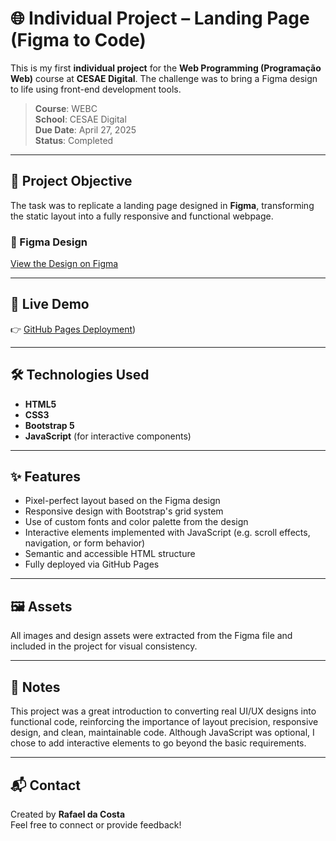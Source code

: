 # 🌐 Individual Project – Landing Page (Figma to Code)

This is my first **individual project** for the **Web Programming (Programação Web)** course at **CESAE Digital**. The challenge was to bring a Figma design to life using front-end development tools.

> **Course**: WEBC  
> **School**: CESAE Digital  
> **Due Date**: April 27, 2025  
> **Status**: Completed

---

## 🎯 Project Objective

The task was to replicate a landing page designed in **Figma**, transforming the static layout into a fully responsive and functional webpage.

### 🔗 Figma Design

[View the Design on Figma](https://www.figma.com/design/j3a8zRO9N8fYDaFr1FkmKr/LandPage?node-id=0-1&t=M2uqWfUijnIyf3yg-1)

---

## 🔗 Live Demo

👉 [GitHub Pages Deployment](https://rafaelskd.github.io/WEBC-1st-Individual-Project/))

---

## 🛠️ Technologies Used

- **HTML5**  
- **CSS3**  
- **Bootstrap 5**  
- **JavaScript** (for interactive components)

---

## ✨ Features

- Pixel-perfect layout based on the Figma design  
- Responsive design with Bootstrap's grid system  
- Use of custom fonts and color palette from the design  
- Interactive elements implemented with JavaScript (e.g. scroll effects, navigation, or form behavior)  
- Semantic and accessible HTML structure  
- Fully deployed via GitHub Pages  

---

## 🖼️ Assets

All images and design assets were extracted from the Figma file and included in the project for visual consistency.

---

## 📌 Notes

This project was a great introduction to converting real UI/UX designs into functional code, reinforcing the importance of layout precision, responsive design, and clean, maintainable code. Although JavaScript was optional, I chose to add interactive elements to go beyond the basic requirements.

---

## 📬 Contact

Created by **Rafael da Costa**  
Feel free to connect or provide feedback!
